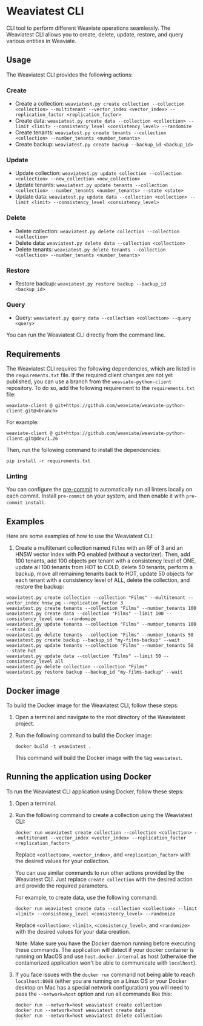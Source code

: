 # Weaviatest CLI

CLI tool to perform different Weaviate operations seamlessly. The Weaviatest CLI allows you to create, delete, update, restore, and query various entities in Weaviate.

## Usage

The Weaviatest CLI provides the following actions:

### Create

- Create a collection: `weaviatest.py create collection --collection <collection> --multitenant --vector_index <vector_index> --replication_factor <replication_factor>`
- Create data: `weaviatest.py create data --collection <collection> --limit <limit> --consistency_level <consistency_level> --randomize`
- Create tenants: `weaviatest.py create tenants --collection <collection> --number_tenants <number_tenants>`
- Create backup: `weaviatest.py create backup --backup_id <backup_id>`

### Update

- Update collection: `weaviatest.py update collection --collection <collection> --new_collection <new_collection>`
- Update tenants: `weaviatest.py update tenants --collection <collection> --number_tenants <number_tenants> --state <state>`
- Update data: `weaviatest.py update data --collection <collection> --limit <limit> --consistency_level <consistency_level>`

### Delete

- Delete collection: `weaviatest.py delete collection --collection <collection>`
- Delete data: `weaviatest.py delete data --collection <collection>`
- Delete tenants: `weaviatest.py delete tenants --collection <collection> --number_tenants <number_tenants>`

### Restore

- Restore backup: `weaviatest.py restore backup --backup_id <backup_id>`

### Query

- Query: `weaviatest.py query data --collection <collection> --query <query>`

You can run the Weaviatest CLI directly from the command line.

## Requirements

The Weaviatest CLI requires the following dependencies, which are listed in the `requirements.txt` file. If the required client changes are not yet published, you can use a branch from the `weaviate-python-client` repository. To do so, add the following requirement to the `requirements.txt` file:

```
weaviate-client @ git+https://github.com/weaviate/weaviate-python-client.git@<branch>
```

For example:

```
weaviate-client @ git+https://github.com/weaviate/weaviate-python-client.git@dev/1.26
```

Then, run the following command to install the dependencies:

```
pip install -r requirements.txt
```

### Linting

You can configure the [pre-commit](https://pre-commit.com/) to automatically run all linters locally on each commit. Install `pre-commit` on your system, and then enable it with `pre-commit install`.


## Examples

Here are some examples of how to use the Weaviatest CLI:

1. Create a multitenant collection named `Films` with an RF of 3 and an HNSW vector index with PQ enabled (without a vectorizer). Then, add 100 tenants, add 100 objects per tenant with a consistency level of ONE, update all 100 tenants from HOT to COLD, delete 50 tenants, perform a backup, move all remaining tenants back to HOT, update 50 objects for each tenant with a consistency level of ALL, delete the collection, and restore the backup:

```
weaviatest.py create collection --collection "Films" --multitenant --vector_index hnsw_pq --replication_factor 3
weaviatest.py create tenants --collection "Films" --number_tenants 100
weaviatest.py create data --collection "Films" --limit 100 --consistency_level one --randomize
weaviatest.py update tenants --collection "Films" --number_tenants 100 --state cold
weaviatest.py delete tenants --collection "Films" --number_tenants 50
weaviatest.py create backup --backup_id "my-films-backup" --wait
weaviatest.py update tenants --collection "Films" --number_tenants 50 --state hot
weaviatest.py update data --collection "Films" --limit 50 --consistency_level all
weaviatest.py delete collection --collection "Films"
weaviatest.py restore backup --backup_id "my-films-backup" --wait
```

## Docker image

To build the Docker image for the Weaviatest CLI, follow these steps:

1. Open a terminal and navigate to the root directory of the Weaviatest project.

2. Run the following command to build the Docker image:

    ```
    docker build -t weaviatest .
    ```

    This command will build the Docker image with the tag `weaviatest`.

## Running the application using Docker

To run the Weaviatest CLI application using Docker, follow these steps:

1. Open a terminal.

2. Run the following command to create a collection using the Weaviatest CLI:

    ```
    docker run weaviatest create collection --collection <collection> --multitenant --vector_index <vector_index> --replication_factor <replication_factor>
    ```

    Replace `<collection>`, `<vector_index>`, and `<replication_factor>` with the desired values for your collection.

    You can use similar commands to run other actions provided by the Weaviatest CLI. Just replace `create collection` with the desired action and provide the required parameters.

    For example, to create data, use the following command:

    ```
    docker run weaviatest create data --collection <collection> --limit <limit> --consistency_level <consistency_level> --randomize
    ```

    Replace `<collection>`, `<limit>`, `<consistency_level>`, and `<randomize>` with the desired values for your data creation.

    Note: Make sure you have the Docker daemon running before executing these commands. The application will detect if your docker container is running on MacOS and use `host.docker.internal` as host (otherwise the containerized application won't be able to communicate with `localhost`).

3. If you face issues with the `docker run` command not being able to reach `localhost:8080` (either you are running on a Linux OS or your Docker desktop on Mac has a special network configuration) you will need to pass the `--network=host` option and run all commands like this:

    ````
    docker run --network=host weaviatest create collection
    docker run --network=host weaviatest create data
    docker run --network=host weaviatest delete collection
    ```
